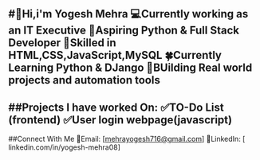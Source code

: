 #👋Hi,i'm Yogesh Mehra
💻Currently working as an **IT Executive**
🚀Aspiring **Python & Full Stack Developer**
🧠Skilled in **HTML,CSS,JavaScript,MySQL**
🍀Currently Learning **Python & DJango**
🔧BUilding Real world projects and automation tools
---
##Projects I have worked On:
✅TO-Do List (frontend)
✅User login webpage(javascript)
---

##Connect With Me
📧Email:
[mehrayogesh716@gmail.com]
🎒LinkedIn:
[ linkedin.com/in/yogesh-mehra08]
